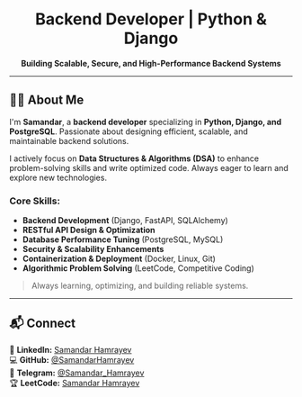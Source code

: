 <h1 align="center">Backend Developer | Python & Django</h1>

<p align="center">
  <strong>Building Scalable, Secure, and High-Performance Backend Systems</strong>
</p>

---

## 👨‍💻 About Me

I'm **Samandar**, a **backend developer** specializing in **Python, Django, and PostgreSQL**. Passionate about designing efficient, scalable, and maintainable backend solutions.  

I actively focus on **Data Structures & Algorithms (DSA)** to enhance problem-solving skills and write optimized code. Always eager to learn and explore new technologies.

### **Core Skills:**
- **Backend Development** (Django, FastAPI, SQLAlchemy)
- **RESTful API Design & Optimization**
- **Database Performance Tuning** (PostgreSQL, MySQL)
- **Security & Scalability Enhancements**
- **Containerization & Deployment** (Docker, Linux, Git)
- **Algorithmic Problem Solving** (LeetCode, Competitive Coding)

> Always learning, optimizing, and building reliable systems.

---

## 📬 Connect

🔗 **LinkedIn:** [Samandar Hamrayev](https://linkedin.com/in/samandar-hamrayev)  
💻 **GitHub:** [@SamandarHamrayev](https://github.com/samandar-hamrayev)  
💬 **Telegram:** [@Samandar_Hamrayev](https://t.me/samandar_hamrayev)  
🏆 **LeetCode:** [Samandar Hamrayev](https://leetcode.com/samandar_hamrayev)  
